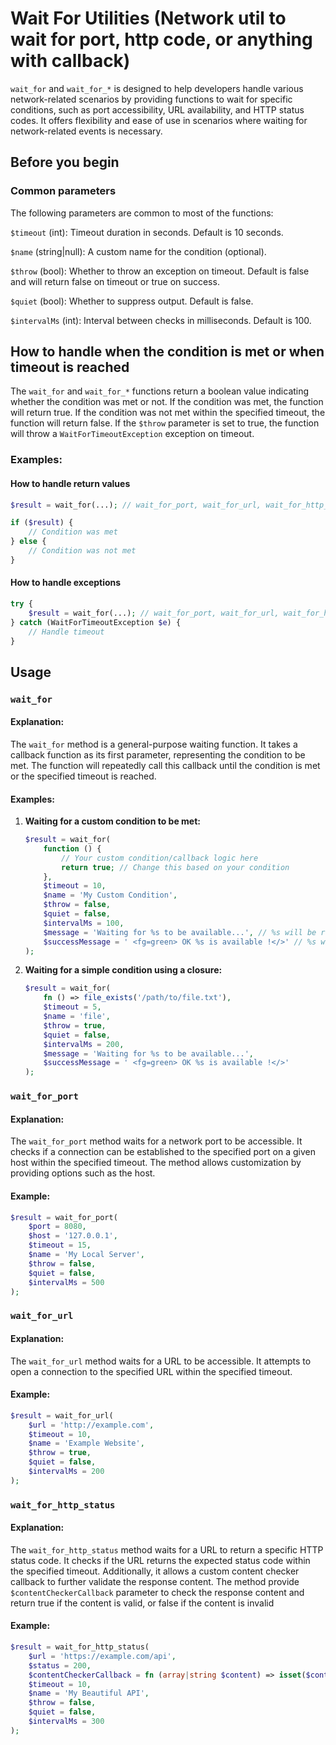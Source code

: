 # Wait For Utilities (Network util to wait for port, http code, or anything with callback)

`wait_for` and `wait_for_*` is designed to help developers handle various network-related scenarios by providing functions to wait for specific conditions, such as port accessibility, URL availability, and HTTP status codes. It offers flexibility and ease of use in scenarios where waiting for network-related events is necessary.

## Before you begin

### Common parameters

The following parameters are common to most of the functions:

`$timeout` (int): Timeout duration in seconds. Default is 10 seconds.

`$name` (string|null): A custom name for the condition (optional).

`$throw` (bool): Whether to throw an exception on timeout. Default is false and will return false on timeout or true on success.

`$quiet` (bool): Whether to suppress output. Default is false.

`$intervalMs` (int): Interval between checks in milliseconds. Default is 100.

## How to handle when the condition is met or when timeout is reached

The `wait_for` and `wait_for_*` functions return a boolean value indicating whether the condition was met or not. If the condition was met, the function will return true. If the condition was not met within the specified timeout, the function will return false. If the `$throw` parameter is set to true, the function will throw a `WaitForTimeoutException` exception on timeout.

### Examples:

#### How to handle return values

```php
$result = wait_for(...); // wait_for_port, wait_for_url, wait_for_http_status, etc.

if ($result) {
    // Condition was met
} else {
    // Condition was not met
}
```

#### How to handle exceptions

```php
try {
    $result = wait_for(...); // wait_for_port, wait_for_url, wait_for_http_status, etc.
} catch (WaitForTimeoutException $e) {
    // Handle timeout
}
```

## Usage

### `wait_for`

#### Explanation:

The `wait_for` method is a general-purpose waiting function. It takes a callback function as its first parameter, representing the condition to be met. The function will repeatedly call this callback until the condition is met or the specified timeout is reached.

#### Examples:

1. **Waiting for a custom condition to be met:**
   ```php
   $result = wait_for(
       function () {
           // Your custom condition/callback logic here
           return true; // Change this based on your condition
       },
       $timeout = 10,
       $name = 'My Custom Condition',
       $throw = false,
       $quiet = false,
       $intervalMs = 100,
       $message = 'Waiting for %s to be available...', // %s will be replaced with the $name parameter
       $successMessage = ' <fg=green> OK %s is available !</>' // %s will be replaced with the $name parameter
   );
   ```

2. **Waiting for a simple condition using a closure:**
   ```php
   $result = wait_for(
       fn () => file_exists('/path/to/file.txt'),
       $timeout = 5,
       $name = 'file',
       $throw = true,
       $quiet = false,
       $intervalMs = 200,
       $message = 'Waiting for %s to be available...',
       $successMessage = ' <fg=green> OK %s is available !</>'
   );
   ```

### `wait_for_port`

#### Explanation:

The `wait_for_port` method waits for a network port to be accessible. It checks if a connection can be established to the specified port on a given host within the specified timeout. The method allows customization by providing options such as the host.

#### Example:

```php
$result = wait_for_port(
    $port = 8080,
    $host = '127.0.0.1',
    $timeout = 15,
    $name = 'My Local Server',
    $throw = false,
    $quiet = false,
    $intervalMs = 500
);
```

### `wait_for_url`

#### Explanation:

The `wait_for_url` method waits for a URL to be accessible. It attempts to open a connection to the specified URL within the specified timeout.

#### Example:

```php
$result = wait_for_url(
    $url = 'http://example.com',
    $timeout = 10,
    $name = 'Example Website',
    $throw = true,
    $quiet = false,
    $intervalMs = 200
);
```

### `wait_for_http_status`

#### Explanation:

The `wait_for_http_status` method waits for a URL to return a specific HTTP status code. It checks if the URL returns the expected status code within the specified timeout. Additionally, it allows a custom content checker callback to further validate the response content.
The method provide `$contentCheckerCallback` parameter to check the response content and return true if the content is valid, or false if the content is invalid

#### Example:

```php
$result = wait_for_http_status(
    $url = 'https://example.com/api',
    $status = 200,
    $contentCheckerCallback = fn (array|string $content) => isset($content['result']), // Type depends on the response content type (array for JSON application/json, string for text/plain, etc.)
    $timeout = 10,
    $name = 'My Beautiful API',
    $throw = false,
    $quiet = false,
    $intervalMs = 300
);
```
